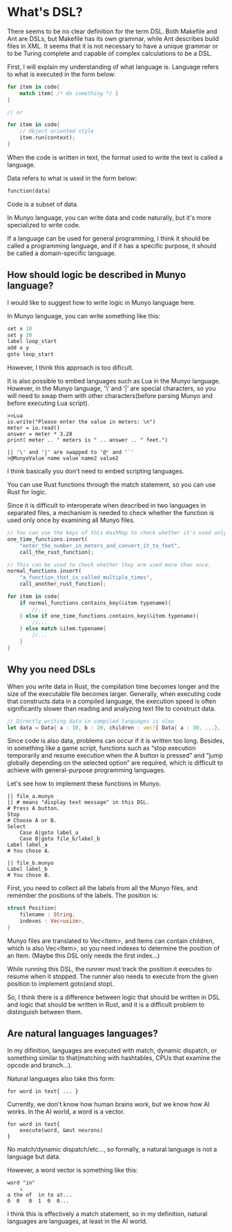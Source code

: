 # What's DSL?

There seems to be no clear definition for the term DSL. Both Makefile and Ant are DSLs, but Makefile has its own grammar, while Ant describes build files in XML. It seems that it is not necessary to have a unique grammar or to be Turing complete and capable of complex calculations to be a DSL.

First, I will explain my understanding of what language is. Language refers to what is executed in the form below:
```Rust
for item in code{
	match item{ /* do something */ }
}

// or

for item in code{
	// Object oriented style
	item.run(context);
}
```
When the code is written in text, the format used to write the text is called a language.

Data refers to what is used in the form below:
```Rust
function(data)
```
Code is a subset of data.

In Munyo language, you can write data and code naturally, but it's more specialized to write code.

If a language can be used for general programming, I think it should be called a programming language, and if it has a specific purpose, it should be called a domain-specific language.

## How should logic be described in Munyo language?

I would like to suggest how to write logic in Munyo language here.

In Munyo language, you can write something like this:
```Rust
set x 10
set y 20
label loop_start
add x y
goto loop_start
```
However, I think this approach is too dificult.

It is also possible to embed languages such as Lua in the Munyo language. However, in the Munyo language, '\\' and ‘|’ are special characters, so you will need to swap them with other characters(before parsing Munyo and before executing Lua script).
```
>>Lua
io.write("Please enter the value in meters: \n")
meter = io.read()
answer = meter * 3.28
print( meter .. " meters is " .. answer .. " feet.")

|| '\' and '|' are swapped to '@' and '`'
>@MunyoValue`name value`name2 value2
```
I think basically you don't need to embed scripting languages.

You can use Rust functions through the match statement, so you can use Rust for logic.

Since it is difficult to interoperate when described in two languages in separated files, a mechanism is needed to check whether the function is used only once by examining all Munyo files.
```Rust
// You can use the keys of this HashMap to check whether it's used only once.
one_time_functions.insert(
    "enter_the_number_in_meters_and_convert_it_to_feet", 
    call_the_rust_function);

// This can be used to check whether they are used more than once.
normal_functions.insert(
    "a_function_that_is_called_multiple_times", 
    call_another_rust_function);

for item in code{
	if normal_functions.contains_key(&item.typename){
		//...
	} else if one_time_functions.contains_key(&item.typename){
		//...
	} else match &item.typename{
		//...
	}
}
```

## Why you need DSLs

When you write data in Rust, the compilation time becomes longer and the size of the executable file becomes larger. Generally, when executing code that constructs data in a compiled language, the execution speed is often significantly slower than reading and analyzing text file to construct data.
```Rust
// Directly writing data in compiled languages is slow
let data = Data{ a : 10, b : 20, children : vec![ Data{ a : 30, ...}, ...]}
```
Since code is also data, problems can occur if it is written too long. Besides, in something like a game script, functions such as “stop execution temporarily and resume execution when the A button is pressed” and “jump globally depending on the selected option” are required, which is difficult to achieve with general-purpose programming languages.

Let's see how to implement these functions in Munyo.
```
|| file_a.munyo
|| # means "display text message" in this DSL.
# Press A button.
Stop
# Choose A or B.
Select
	Case A|goto label_a
	Case B|goto file_b/label_b
Label label_a
# You chose A.

|| file_b.munyo
Label label_b
# You chose B.
```
First, you need to collect all the labels from all the Munyo files, and remember the positions of the labels. The position is:
```Rust
struct Position{
	filename : String,
	indexes : Vec<usize>,
}
```
Munyo files are translated to Vec\<Item>, and Items can contain children, which is also Vec\<Item>, so you need indexes to determine the position of an Item. (Maybe this DSL only needs the first index...)

While running this DSL, the runner must track the position it executes to resume when it stopped. The runner also needs to execute from the given position to implement goto(and stop).

So, I think there is a difference between logic that should be written in DSL and logic that should be written in Rust, and it is a difficult problem to distinguish between them.

## Are natural languages languages?

In my difinition, languages are executed with match, dynamic dispatch, or something similar to that(matching with hashtables, CPUs that examine the opcode and branch...).

Natural languages also take this form:
```
for word in text{ ... }
```
Currently, we don't know how human brains work, but we know how AI works. In the AI world, a word is a vector.
```
for word in text{
	execute(word, &mut neurons)
}
```
No match/dynamic dispatch/etc..., so formally, a natural language is not a language but data.

However, a word vector is something like this:
```
word "in"
    ↓
a the of  in to at...
0  0   0  1  0  0...
```
I think this is effectively a match statement, so in my definition, natural languages are languages, at least in the AI world.
